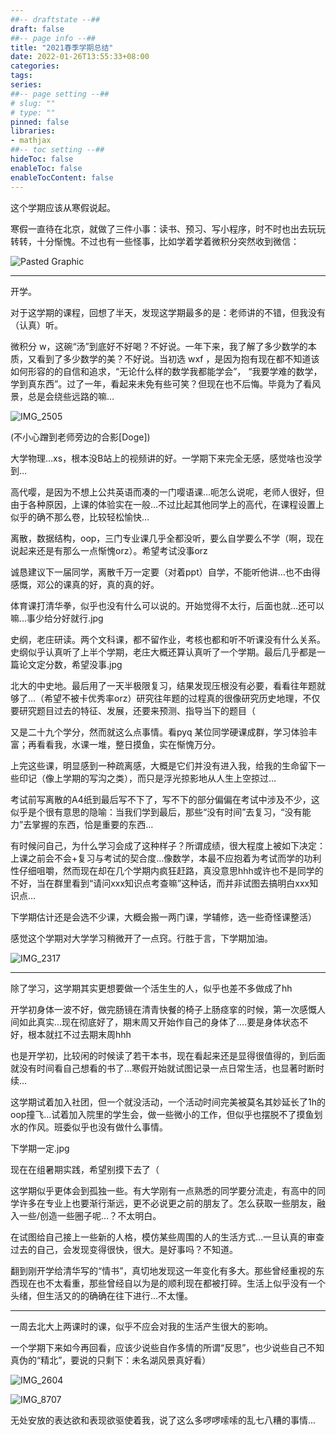 ```yaml
---
##-- draftstate --##
draft: false
##-- page info --##
title: "2021春季学期总结"
date: 2022-01-26T13:55:33+08:00
categories:
tags:
series:
##-- page setting --##
# slug: ""
# type: ""
pinned: false
libraries:
- mathjax 
##-- toc setting --##
hideToc: false
enableToc: false
enableTocContent: false
---
```


这个学期应该从寒假说起。

<!--more-->


寒假一直待在北京，就做了三件小事：读书、预习、写小程序，时不时也出去玩玩转转，十分惭愧。不过也有一些怪事，比如学着学着微积分突然收到微信：

![Pasted Graphic](1.jpg)

---

开学。



对于这学期的课程，回想了半天，发现这学期最多的是：老师讲的不错，但我没有（认真）听。



微积分 w，这碗“汤”到底好不好喝？不好说。一年下来，我了解了多少数学的本质，又看到了多少数学的美？不好说。当初选 wxf ，是因为抱有现在都不知道该如何形容的的自信和追求，“无论什么样的数学我都能学会”， “我要学难的数学，学到真东西”。过了一年，看起来未免有些可笑？但现在也不后悔。毕竟为了看风景，总是会绕些远路的嘛…

![IMG_2505](IMG_2505.jpeg)

(不小心蹭到老师旁边的合影[Doge])



大学物理…xs，根本没B站上的视频讲的好。一学期下来完全无感，感觉啥也没学到…



高代嘤，是因为不想上公共英语而凑的一门嘤语课…呃怎么说呢，老师人很好，但由于各种原因，上课的体验实在一般…不过比起其他同学上的高代，在课程设置上似乎的确不那么卷，比较轻松愉快…



离散，数据结构，oop，三门专业课几乎全都没听，要么自学要么不学（啊，现在说起来还是有那么一点惭愧orz）。希望考试没事orz



诚恳建议下一届同学，离散千万一定要（对着ppt）自学，不能听他讲…也不由得感慨，邓公的课真的好，真的真的好。



体育课打清华拳，似乎也没有什么可以说的。开始觉得不太行，后面也就…还可以嘛…事少给分好就行.jpg



史纲，老庄研读。两个文科课，都不留作业，考核也都和听不听课没有什么关系。史纲似乎认真听了上半个学期，老庄大概还算认真听了一个学期。最后几乎都是一篇论文定分数，希望没事.jpg



北大的中史地。最后用了一天半极限复习，结果发现压根没有必要，看看往年题就够了…（希望不被卡优秀率orz）研究往年题的过程真的很像研究历史地理，不仅要研究题目过去的特征、发展，还要来预测、指导当下的题目（



又是二十九个学分，然而就这么点事情。看pyq 某位同学硬课成群，学习体验丰富；再看看我，水课一堆，整日摸鱼，实在惭愧万分。



上完这些课，明显感到一种疏离感，大概是它们并没有进入我，给我的生命留下一些印记（像上学期的写沟之类），而只是浮光掠影地从人生上空掠过…



考试前写离散的A4纸到最后写不下了，写不下的部分偏偏在考试中涉及不少，这似乎是个很有意思的隐喻：当我们学到最后，那些“没有时间”去复习，“没有能力”去掌握的东西，恰是重要的东西…



有时候问自己，为什么学习会成了这种样子？所谓成绩，很大程度上被如下决定：上课之前会不会+复习与考试的契合度…像数学，本最不应抱着为考试而学的功利性仔细咀嚼，然而现在却在几个学期内疯狂赶路，真没意思hhh或许也不是同学的不好，当在群里看到“请问xxx知识点考查嘛”这种话，而并非试图去搞明白xxx知识点…



下学期估计还是会选不少课，大概会搬一两门课，学辅修，选一些奇怪课整活）



感觉这个学期对大学学习稍微开了一点窍。行胜于言，下学期加油。

![IMG_2317](IMG_2317.jpeg)



---



除了学习，这学期其实更想要做一个活生生的人，似乎也差不多做成了hh



开学初身体一波不好，做完肠镜在清青快餐的椅子上肠痉挛的时候，第一次感慨人间如此真实…现在彻底好了，期末周又开始作自己的身体了….要是身体状态不好，根本就扛不过去期末周hhh



也是开学初，比较闲的时候读了若干本书，现在看起来还是显得很值得的，到后面就没有时间看自己想看的书了…寒假开始就试图记录一点日常生活，也显著时断时续…



这学期试着加入社团，但一个就没活动，一个活动时间完美被莫名其妙延长了1h的oop撞飞…试着加入院里的学生会，做一些微小的工作，但似乎也摆脱不了摸鱼划水的作风。班委似乎也没有做什么事情。



下学期一定.jpg



现在在组暑期实践，希望别摸下去了（



这学期似乎更体会到孤独一些。有大学刚有一点熟悉的同学要分流走，有高中的同学许多在专业上也要渐行渐远，更不必说更之前的朋友了。怎么获取一些朋友，融入一些/创造一些圈子呢…？不太明白。



在试图给自己接上一些新的人格，模仿某些周围的人的生活方式…一旦认真的审查过去的自己，会发现变得很快，很大。是好事吗？不知道。



翻到刚开学给清华写的“情书”，真切地发现这一年变化有多大。那些曾经重视的东西现在也不太看重，那些曾经自以为是的顺利现在都被打碎。生活上似乎没有一个头绪，但生活又的的确确在往下进行…不太懂。



---

一周去北大上两课时的课，似乎不应会对我的生活产生很大的影响。



一个学期下来如今再回看，应该少说些自作多情的所谓“反思”，也少说些自己不知真伪的“精北”，要说的只剩下：未名湖风景真好看）

![IMG_2604](IMG_2604.jpeg)

![IMG_8707](IMG_8707.jpeg)



无处安放的表达欲和表现欲驱使着我，说了这么多啰啰嗦嗦的乱七八糟的事情...